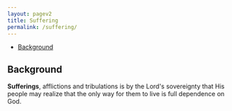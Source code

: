 ```yaml
---
layout: pagev2
title: Suffering
permalink: /suffering/
---
```

- [Background](#background)

## Background

**Sufferings**, afflictions and tribulations is by the Lord's sovereignty that His people may realize that the only way for them to live is full dependence on God.
